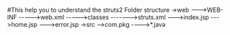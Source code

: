 #This help you to understand the struts2 Folder structure
->web
--->WEB-INF
----->web.xml
----->classes
------->struts.xml
--->index.jsp
--->home.jsp
--->error.jsp
->src
-->com.pkg
---->*.java
